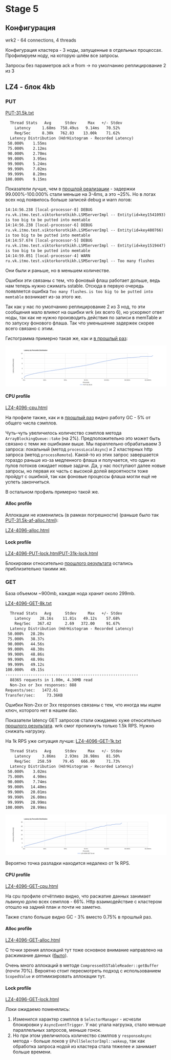 # Stage 5

## Конфигурация

wrk2 - 64 connections, 4 threads

Конфигурация кластера - 3 ноды, запущенные в отдельных процессах. Профилируем ноду, на которую шлём все запросы.

Запросы без параметров ack и from -> по умолчанию реплицирование 2 из 3

## LZ4 - блок 4kb

### PUT

[PUT-31.5k.txt](PUT-31.5k.txt)

```
  Thread Stats   Avg      Stdev     Max   +/- Stdev
    Latency     1.68ms  758.49us   9.14ms   70.52%
    Req/Sec     8.30k   762.83    13.00k    71.62%
  Latency Distribution (HdrHistogram - Recorded Latency)
 50.000%    1.55ms
 75.000%    2.12ms
 90.000%    2.70ms
 99.000%    3.95ms
 99.900%    5.24ms
 99.990%    7.02ms
 99.999%    8.20ms
100.000%    9.15ms
```

Показатели лучше, чем в [прошлой реализации](../stage5/PUT-31.5k.txt) - задержки 99.000%-100.000% стали меньше на 3-4ms,
а это ~25%. Но в логах всех нод появилось больше записей debug и warn логов:

```
14:14:56.238 [local-processor-8] DEBUG ru.vk.itmo.test.viktorkorotkikh.LSMServerImpl -- Entity(id=key1541093) is too big to be putted into memtable
14:14:56.238 [local-processor-6] DEBUG ru.vk.itmo.test.viktorkorotkikh.LSMServerImpl -- Entity(id=key480766) is too big to be putted into memtable
14:14:57.674 [local-processor-5] DEBUG ru.vk.itmo.test.viktorkorotkikh.LSMServerImpl -- Entity(id=key1519447) is too big to be putted into memtable
14:14:59.051 [local-processor-4] WARN ru.vk.itmo.test.viktorkorotkikh.LSMServerImpl -- Too many flushes
```

Они были и раньше, но в меньшем количестве.

Ошибки эти связаны с тем, что фоновый флаш работает дольше, ведь нам теперь нужно сжимать sstable. Отсюда в первую 
очередь появляется ошибка `Too many flushes`. `is too big to be putted into memtable` возникает из-за этого же.

Так как у нас по умолчанию реплицирование 2 из 3 нод, то эти сообщения мало влияют на ошибки wrk (их всего 6), но 
ускоряют ответ ноды, так как не нужно производить действия по записи в memTable и по запуску фонового флаша. Так что 
уменьшение задержек скорее всего связано с этим.

Гистограмма примерно такая же, как и [в прошлый раз](../stage5/PUT-31.5k-histogram.png):

![PUT-31.5k-histogram.png](PUT-31.5k-histogram.png)

#### CPU profile

[LZ4-4096-cpu.html](LZ4-4096-PUT-cpu.html)

На профиле также, как и в [прошлый раз](../stage5/PUT-31.5k-af-cpu.html) видно работу GC - 5% от общего числа сэмплов.

Чуть-чуть увеличилось количество сэмплов метода `ArrayBlockingQueue::take` (на 2%). Предположительно это может быть 
связано с теми же ошибками выше. Мы параллельно обрабатываем 3 запроса: локальный (метод `processLocalAsync`) и 2 кластерных http 
запроса (метод `processRemote`). Какой-то из этих запрос завершается гораздо раньше из-за медленного флаша и получается, 
что один из пулов потоков ожидает новые задачи. Да, у нас поступают далее новые запросы, но первая их часть с высокой 
долей вероятности тоже пройдут с ошибкой, так как фоновые процессы флаша могли ещё не успеть закончиться.

В остальном профиль примерно такой же.

#### Alloc profile

Аллокации не изменились (в рамках погрешности) (раньше было так [PUT-31.5k-af-alloc.html](../stage5/PUT-31.5k-af-alloc.html)):

[LZ4-4096-alloc.html](LZ4-4096-PUT-alloc.html)

#### Lock profile

[LZ4-4096-PUT-lock.html](LZ4-4096-PUT-lock.html)[PUT-31k-lock.html](PUT-31k-lock.html)

Блокировки относительно [прошлого результата](../stage5/PUT-31.5k-af-lock.html) остались приблизительно такими же.

### GET

База объемом ~900mb, каждая нода хранит около 299mb.

[LZ4-4096-GET-8k.txt](LZ4-4096-GET-8k.txt)

```
  Thread Stats   Avg      Stdev     Max   +/- Stdev
    Latency    28.16s    11.81s   49.12s    57.68%
    Req/Sec   367.42      2.69   372.00     91.67%
  Latency Distribution (HdrHistogram - Recorded Latency)
 50.000%   28.20s 
 75.000%   38.37s 
 90.000%   44.56s 
 99.000%   48.30s 
 99.900%   48.86s 
 99.990%   48.99s 
 99.999%   49.12s 
100.000%   49.15s 
----------------------------------------------------------
  88365 requests in 1.00m, 4.30MB read
  Non-2xx or 3xx responses: 888
Requests/sec:   1472.61
Transfer/sec:     73.36KB
```

Ошибки Non-2xx or 3xx responses связаны с тем, что иногда мы ищем ключ, которого нет в нашем dao.

Показатели latency GET запросов стали ожидаемо хуже относительно [прошлого результата](../stage5/GET-8k-after-fix.txt).
wrk смог пропихнуть только 1.5k RPS. Нужно снижать нагрузку.

На 1k RPS уже ситуация лучше:
[LZ4-4096-GET-1k.txt](LZ4-4096-GET-1k.txt)

```
  Thread Stats   Avg      Stdev     Max   +/- Stdev
    Latency     3.86ms    2.93ms  28.98ms   81.50%
    Req/Sec   258.59     79.45   666.00     71.73%
  Latency Distribution (HdrHistogram - Recorded Latency)
 50.000%    3.02ms
 75.000%    4.90ms
 90.000%    7.74ms
 99.000%   14.40ms
 99.900%   20.01ms
 99.990%   26.00ms
 99.999%   28.99ms
100.000%   28.99ms
```

![GET-1k-histogram.png](GET-1k-histogram.png)

Вероятно точка разладки находится недалеко от 1k RPS.

#### CPU profile

[LZ4-4096-GET-cpu.html](LZ4-4096-GET-cpu.html)

На cpu профиле отчётливо видно, что расжатие данных занимает львиную долю всех семплов - 66%. Http взаимодействие с 
кластером отошло на задний план и почти не заметно.

Также стало больше видно GC - 3% вместо 0.75% в прошлый раз. 

#### Alloc profile

[LZ4-4096-GET-alloc.html](LZ4-4096-GET-alloc.html)

С точки зрения аллокаций тут тоже основное внимание направлено на расжимание данных 
([было](../stage5/GET-8k-af-alloc.html)).

Очень много аллокаций в методе `CompressedSSTableReader::getBuffer` (почти 70%). Вероятно стоит пересмотреть подход с 
использованием `ScopedValue` и оптимизировать аллокации тут.

#### Lock profile

[LZ4-4096-GET-lock.html](LZ4-4096-GET-lock.html)

Локи ожидаемо поменялись:

1. Изменился характер сэмплов в `SelectorManager` - исчезли блокировки у `AsyncEventTrigger`. У нас упала нагрузка, 
   стало меньше параллельных запросов, меньше гонок.
2. Но при этом увеличилось количество сэмлпов у `responseAsync` метода - больше локов у `EPollSelectorImpl::wakeup`, 
   так как обработка запроса нодой из кластера стала тяжелее и занимает больше времени.

